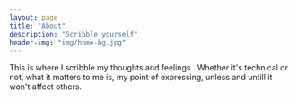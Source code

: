 ```yaml
---
layout: page
title: "About"
description: "Scribble yourself"
header-img: "img/home-bg.jpg"
---
```


This is where I scribble my thoughts and feelings . Whether it's technical or not, what it matters to me is, my point of expressing, unless and untill it won't affect others.
	